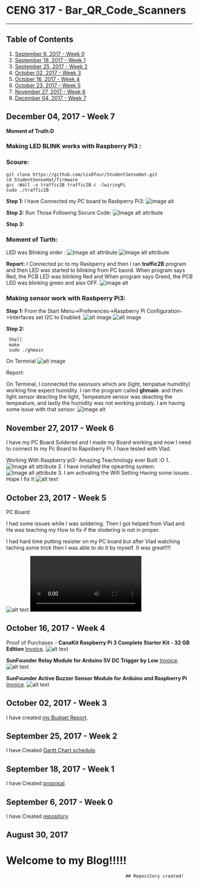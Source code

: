 
# CENG 317 - Bar_QR_Code_Scanners
-------------
## Table of Contents
1. [September 6, 2017 - Week 0]()
2. [September 18, 2017 - Week 1]()
2. [September 25, 2017 - Week 2]()
3. [October 02, 2017 - Week 3]()
4. [October 16, 2017 - Week 4]()
5. [October 23, 2017 - Week 5]()
6. [November 27, 2017 - Week 6]()
7. [December 04, 2017 - Week 7]()


## December 04, 2017 - Week 7

**Moment of Truth:D**

### Making LED BLINK works with Raspberry Pi3 :
### Scoure:
 ```
 git clone https://github.com/six0four/StudentSenseHat.git
 cd StudentSenseHat/firmware
 gcc -Wall -o traffic2B traffic2B.c -lwiringPi
 sudo ./traffic2B
 ```

**Step 1:**
I have Connected my PC board to Rasbperry Pi3:
![image alt](https://github.com/VinoU/Bar-QR-code-scanners/blob/master/Blinking%20LEB%20and%20Sensor/pcb%20on%20ras.JPG)

**Step 2:**
Run Those Following Socure Code:
![Image alt attribute](https://github.com/VinoU/Bar-QR-code-scanners/blob/master/Blinking%20LEB%20and%20Sensor/pcb1.JPG)

**Step 3:**
### Moment of Turth:
LED was Blinking order :
![Image alt attribute](https://github.com/VinoU/Bar-QR-code-scanners/blob/master/Blinking%20LEB%20and%20Sensor/pcb%20led%201.JPG)
 ![Image alt attribute](https://github.com/VinoU/Bar-QR-code-scanners/blob/master/Blinking%20LEB%20and%20Sensor/pcb%20led%202.JPG)
 
**Report:**
I Connected pc to my Rasbperry and then I ran **traffic2B**  program and then LED was started to blinking from PC baord. When program says Red, the PCB LED was blinking Red and When program says Greed, the PCB LED was blinking green and also OFF.
![image alt](https://github.com/VinoU/Bar-QR-code-scanners/blob/master/Blinking%20LEB%20and%20Sensor/led%20output.JPG)

### Making sensor work with Rasbperry Pi3:
**Step 1:**
From the Start Menu->Preferences->Raspberry Pi Configuration->Interfaces set I2C to Enabled.
![alt image](https://github.com/VinoU/Bar-QR-code-scanners/blob/master/Blinking%20LEB%20and%20Sensor/Sensor.JPG)
![alt image](https://github.com/VinoU/Bar-QR-code-scanners/blob/master/Blinking%20LEB%20and%20Sensor/sensor%20on%20pcb2.JPG)

**Step 2:**
```
 Shell
 make
 sudo ./ghmain
```
On Termnial
![alt image](https://github.com/VinoU/Bar-QR-code-scanners/blob/master/Blinking%20LEB%20and%20Sensor/sensors%20works.JPG)

Report:

On Terminal, I connected the seonsors which are (light, tempatue humidity) working fine expect humidity. I ran the program called **ghmain**. and then light sensor deacting the light, Tempeature sensor was deacting the tempeature, and lastly the humidity was not working probaly. I am having some issue with that sensor.
![image alt](https://github.com/VinoU/Bar-QR-code-scanners/blob/master/Blinking%20LEB%20and%20Sensor/sensor%20output.JPG)



## November 27, 2017 - Week 6
I have my PC Board Soldered and I made my Board working and now I need to connect to my Pc Board to Rapsiberry Pi.
I have tested with Vlad.


Working With Raspberry pi3- Amazing Teachnology ever Built :O
1.
![Image alt attribute]("https://github.com/VinoU/Bar-QR-code-scanners/blob/master/Raspberry%20Pi3/IMG_3474.JPG")
2. I have installed the opearting system.
![Image alt attribute](https://github.com/VinoU/Bar-QR-code-scanners/blob/master/Raspberry%20Pi3/IMG_3473.JPG)
3. I am activating the Wifi Setting Having some issues . Hope I fix it 
![alt text](https://github.com/VinoU/Bar-QR-code-scanners/blob/master/Raspberry%20Pi3/IMG_3481.JPG)
## October 23, 2017 - Week 5
PC Board:

I had some issues while I was soldering. Then I got helped from Vlad and He was teaching my How to fix if the slodering is not in proper.

I had hard time putting resister on my PC board but after Vlad watching taching some trick then I was able to do it by myself. It was great!!!!

![alt text](https://github.com/VinoU/Bar-QR-code-scanners/blob/master/Pictures/IMG_3089.JPG)
![Watch the video](https://github.com/VinoU/Bar-QR-code-scanners/blob/master/Pictures/PC%20Board%20video.MOV)
## October 16, 2017 - Week 4
Proof of Purchases -
**CanaKit Raspberry Pi 3 Complete Starter Kit - 32 GB Edition**
[Invoice](https://github.com/VinoU/Bar-QR-code-scanners/blob/master/Invoices/CanaKit%20Raspberry%20Pi3.pdf).
![alt text](https://github.com/VinoU/Bar-QR-code-scanners/blob/master/Pictures/IMG_3112.JPG)

**SunFounder Relay Module for Arduino 5V DC Trigger by Low**
[Invoice](https://github.com/VinoU/Bar-QR-code-scanners/blob/master/Invoices/Relay%20Moudle.pdf).
![alt text](https://github.com/VinoU/Bar-QR-code-scanners/blob/master/Pictures/IMG_3105.JPG)

**SunFounder Active Buzzer Sensor Module for Arduino and Raspberry Pi**
[Invoice](https://github.com/VinoU/Bar-QR-code-scanners/blob/master/Invoices/Buzzer.pdf).
![alt text](https://github.com/VinoU/Bar-QR-code-scanners/blob/master/Pictures/IMG_3096.JPG)

## October 02, 2017 - Week 3
I have created [my Budget Report](https://github.com/VinoU/Bar-QR-code-scanners/blob/master/Parts%20Budget%20Vino%20Uthayakumar%20-%20new.xlsx).

## September 25, 2017 - Week 2

I have Created [Gantt Chart schedule](https://github.com/VinoU/Bar-QR-code-scanners/blob/master/Vino%20Uthayakumar_Project%20Schedule.mpp).  


## September 18, 2017 - Week 1

 I have Created [proposal](https://github.com/VinoU/Bar-QR-code-scanners/blob/master/vino_%20proposal.xlsx).

## September 6, 2017 - Week 0

I have Created [repository](https://github.com/VinoU/Bar-QR-code-scanners).

## August 30, 2017 

# Welcome to my Blog!!!!!  
                                                 ## Repository created!
